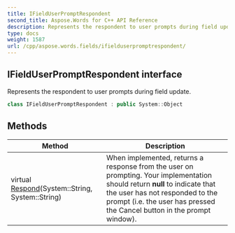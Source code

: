 ```yaml
---
title: IFieldUserPromptRespondent
second_title: Aspose.Words for C++ API Reference
description: Represents the respondent to user prompts during field update.
type: docs
weight: 1587
url: /cpp/aspose.words.fields/ifielduserpromptrespondent/
---
```

## IFieldUserPromptRespondent interface


Represents the respondent to user prompts during field update.

```cpp
class IFieldUserPromptRespondent : public System::Object
```

## Methods

| Method | Description |
| --- | --- |
| virtual [Respond](./respond/)(System::String, System::String) | When implemented, returns a response from the user on prompting. Your implementation should return **null** to indicate that the user has not responded to the prompt (i.e. the user has pressed the Cancel button in the prompt window). |
